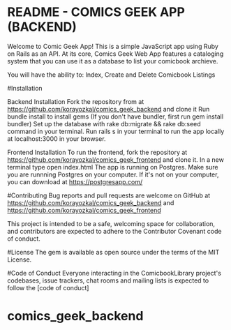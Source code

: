 # README  - COMICS GEEK APP (BACKEND)

Welcome to Comic Geek App!
This is a simple JavaScript app using Ruby on Rails as an API. At its core, Comics Geek Web App features a cataloging system that you can use it as a database to list your comicbook archieve.

You will have the ability to: Index, Create and Delete Comicbook Listings 

#Installation

Backend Installation 
Fork the repository from at https://github.com/korayozkal/comics_geek_backend and clone it
Run bundle install to install gems (If you don't have bundler, first run gem install bundler) Set up the database with rake db:migrate && rake db:seed command in your terminal. Run rails s in your terminal to run the app locally at localhost:3000 in your browser. 

Frontend Installation
To run the frontend, fork the repository at https://github.com/korayozkal/comics_geek_frontend and clone it. 
In a new terminal type open index.html
The app is running on Postgres. Make sure you are runnning Postgres on your computer.
If it's not on your computer, you can download at https://postgresapp.com/

#Contributing
Bug reports and pull requests are welcome on GitHub at https://github.com/korayozkal/comics_geek_backend and 
https://github.com/korayozkal/comics_geek_frontend

This project is intended to be a safe, welcoming space for collaboration, and contributors are expected to adhere to the Contributor Covenant code of conduct.

#License
The gem is available as open source under the terms of the MIT License.

#Code of Conduct
Everyone interacting in the ComicbookLibrary project's codebases, issue trackers, chat rooms and mailing lists is expected to follow the [code of conduct]

# comics_geek_backend
